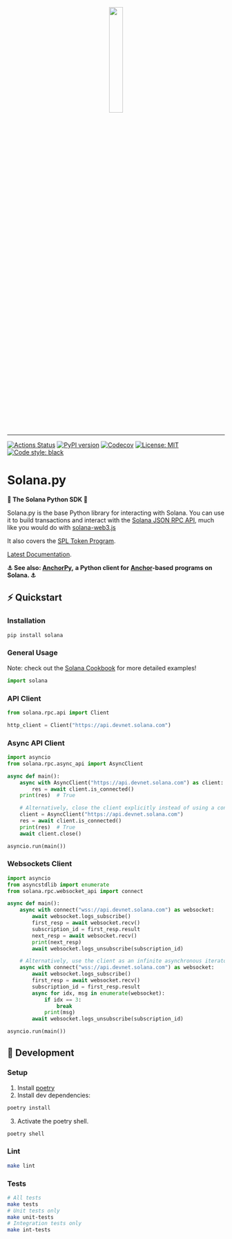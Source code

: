 <div align="center">
    <img src="https://raw.githubusercontent.com/michaelhly/solana-py/master/docs/img/solana-py-logo.jpeg" width="25%" height="25%">
</div>

---

[![Actions
Status](https://github.com/michaelhly/solanapy/workflows/CI/badge.svg)](https://github.com/michaelhly/solanapy/actions?query=workflow%3ACI)
[![PyPI version](https://badge.fury.io/py/solana.svg)](https://badge.fury.io/py/solana)
[![Codecov](https://codecov.io/gh/michaelhly/solana-py/branch/master/graph/badge.svg)](https://codecov.io/gh/michaelhly/solana-py/branch/master)
[![License: MIT](https://img.shields.io/badge/License-MIT-yellow.svg)](https://github.com/michaelhly/solana-py/blob/master/LICENSE)
[![Code style: black](https://img.shields.io/badge/code%20style-black-000000.svg)](https://github.com/psf/black)

# Solana.py

**🐍 The Solana Python SDK 🐍**

Solana.py is the base Python library for interacting with Solana.
You can use it to build transactions and interact
with the
[Solana JSON RPC API](https://docs.solana.com/apps/jsonrpc-api),
much like you would do with
[solana-web3.js](https://github.com/solana-labs/solana-web3.js/)

It also covers the
[SPL Token Program](https://spl.solana.com/token).

[Latest Documentation](https://michaelhly.github.io/solana-py/).

**⚓︎ See also: [AnchorPy](https://github.com/kevinheavey/anchorpy),**
**a Python client for**
**[Anchor](https://project-serum.github.io/anchor/getting-started/introduction.html)-based**
**programs on Solana. ⚓︎**

## ⚡ Quickstart

### Installation

```sh
pip install solana
```

### General Usage

Note: check out the
[Solana Cookbook](https://solanacookbook.com/)
for more detailed examples!

```py
import solana
```

### API Client

```py
from solana.rpc.api import Client

http_client = Client("https://api.devnet.solana.com")
```

### Async API Client

```py
import asyncio
from solana.rpc.async_api import AsyncClient

async def main():
    async with AsyncClient("https://api.devnet.solana.com") as client:
        res = await client.is_connected()
    print(res)  # True

    # Alternatively, close the client explicitly instead of using a context manager:
    client = AsyncClient("https://api.devnet.solana.com")
    res = await client.is_connected()
    print(res)  # True
    await client.close()

asyncio.run(main())
```

### Websockets Client

```py
import asyncio
from asyncstdlib import enumerate
from solana.rpc.websocket_api import connect

async def main():
    async with connect("wss://api.devnet.solana.com") as websocket:
        await websocket.logs_subscribe()
        first_resp = await websocket.recv()
        subscription_id = first_resp.result
        next_resp = await websocket.recv()
        print(next_resp)
        await websocket.logs_unsubscribe(subscription_id)

    # Alternatively, use the client as an infinite asynchronous iterator:
    async with connect("wss://api.devnet.solana.com") as websocket:
        await websocket.logs_subscribe()
        first_resp = await websocket.recv()
        subscription_id = first_resp.result
        async for idx, msg in enumerate(websocket):
            if idx == 3:
                break
            print(msg)
        await websocket.logs_unsubscribe(subscription_id)

asyncio.run(main())
```

## 🔨 Development

### Setup

1. Install [poetry](https://python-poetry.org/docs/#installation)
2. Install dev dependencies:

```sh
poetry install

```

3. Activate the poetry shell.

```sh
poetry shell
```

### Lint

```sh
make lint
```

### Tests

```sh
# All tests
make tests
# Unit tests only
make unit-tests
# Integration tests only
make int-tests
```

